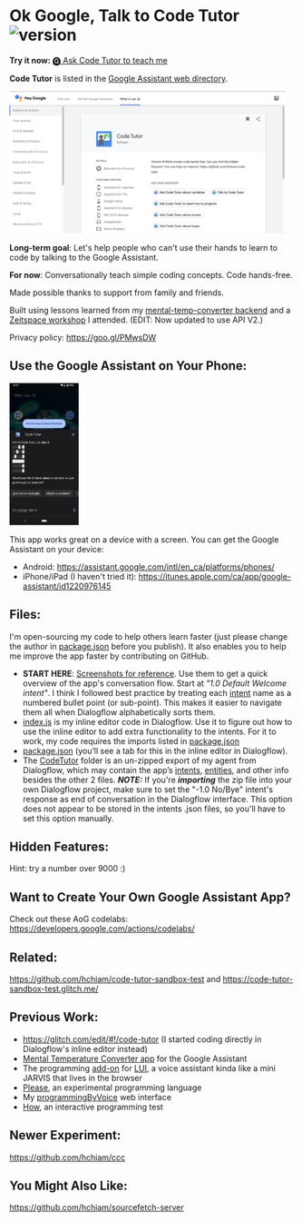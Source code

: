 # Ok Google, Talk to Code Tutor ![version](https://img.shields.io/github/release/hchiam/code-tutor)

**Try it now:** <a href="https://assistant.google.com/services/invoke/uid/000000668d1fb538">🅖 Ask Code Tutor to teach me</a>

**Code Tutor** is listed in the [Google Assistant web directory](https://assistant.google.com/services/a/uid/000000668d1fb538).

<img alt="Code Tutor listed on the Google Assistant web directory" src="code-tutor-directory-screenshot.png" height="250">

**Long-term goal**: Let's help people who can't use their hands to learn to code by talking to the Google Assistant.

**For now**: Conversationally teach simple coding concepts. Code hands-free.

Made possible thanks to support from family and friends.

Built using lessons learned from my [mental-temp-converter backend](https://glitch.com/edit/#!/mental-temp-converter) and a [Zeitspace workshop](https://github.com/zeitspace/AssistantAppWorkshop) I attended. (EDIT: Now updated to use API V2.)

Privacy policy: https://goo.gl/PMwsDW

## Use the Google Assistant on Your Phone:

<img alt="Code Tutor on mobile" src="code-tutor-mobile-screenshot.png" height="250">

This app works great on a device with a screen. You can get the Google Assistant on your device:

- Android: https://assistant.google.com/intl/en_ca/platforms/phones/
- iPhone/iPad (I haven't tried it): https://itunes.apple.com/ca/app/google-assistant/id1220976145

## Files:

I'm open-sourcing my code to help others learn faster (just please change the author in [package.json](https://github.com/hchiam/code-tutor/blob/master/package.json) before you publish). It also enables you to help me improve the app faster by contributing on GitHub.

- **START HERE**: [Screenshots for reference](https://github.com/hchiam/code-tutor/blob/master/screenshots_for_reference). Use them to get a quick overview of the app's conversation flow. Start at _"1.0 Default Welcome intent"_. I think I followed best practice by treating each [intent](https://dialogflow.com/docs/intents) name as a numbered bullet point (or sub-point). This makes it easier to navigate them all when Dialogflow alphabetically sorts them.
- [index.js](https://github.com/hchiam/code-tutor/blob/master/index.js) is my inline editor code in Dialogflow. Use it to figure out how to use the inline editor to add extra functionality to the intents. For it to work, my code requires the imports listed in [package.json](https://github.com/hchiam/code-tutor/blob/master/package.json)
- [package.json](https://github.com/hchiam/code-tutor/blob/master/package.json) (you’ll see a tab for this in the inline editor in Dialogflow).
- The [CodeTutor](https://github.com/hchiam/code-tutor/tree/master/Code-Tutor) folder is an un-zipped export of my agent from Dialogflow, which may contain the app’s [intents](https://dialogflow.com/docs/intents), [entities](https://dialogflow.com/docs/entities), and other info besides the other 2 files. **_NOTE:_** If you're **_importing_** the zip file into your own Dialogflow project, make sure to set the "-1.0 No/Bye" intent's response as end of conversation in the Dialogflow interface. This option does not appear to be stored in the intents .json files, so you'll have to set this option manually.

## Hidden Features:

Hint: try a number over 9000 :)

## Want to Create Your Own Google Assistant App?

Check out these AoG codelabs: https://developers.google.com/actions/codelabs/

## Related:

https://github.com/hchiam/code-tutor-sandbox-test and https://code-tutor-sandbox-test.glitch.me/

## Previous Work:

- https://glitch.com/edit/#!/code-tutor (I started coding directly in Dialogflow's inline editor instead)
- [Mental Temperature Converter app](https://github.com/hchiam/mental-temperature-converter) for the Google Assistant
- The programming [add-on](https://github.com/hchiam/language-user-interface/blob/master/add-on.js) for [LUI](https://github.com/hchiam/language-user-interface), a voice assistant kinda like a mini JARVIS that lives in the browser
- [Please](https://github.com/hchiam/please), an experimental programming language
- My [programmingByVoice](https://github.com/hchiam/programmingByVoice) web interface
- [How](https://github.com/hchiam/how), an interactive programming test

## Newer Experiment:

https://github.com/hchiam/ccc

## You Might Also Like:

https://github.com/hchiam/sourcefetch-server
